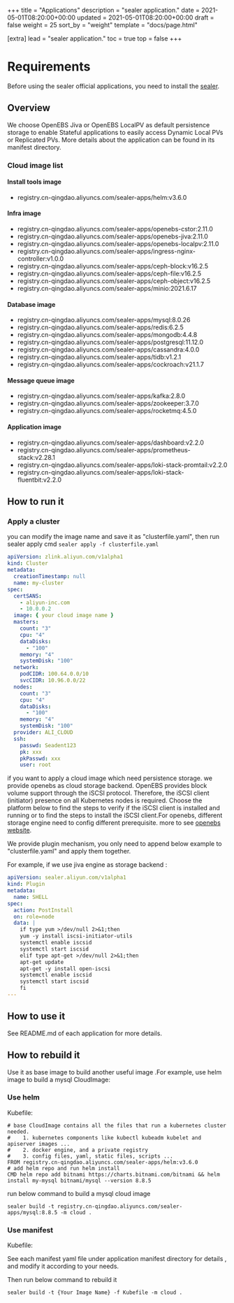 +++
title = "Applications"
description = "sealer application."
date = 2021-05-01T08:20:00+00:00
updated = 2021-05-01T08:20:00+00:00
draft = false
weight = 25
sort_by = "weight"
template = "docs/page.html"

[extra]
lead = "sealer application."
toc = true
top = false
+++

# Requirements

Before using the sealer official applications, you need to install the [sealer](https://github.com/alibaba/sealer).

## Overview

We choose OpenEBS Jiva or OpenEBS LocalPV as default persistence storage to enable Stateful applications to easily access Dynamic Local PVs
or Replicated PVs. More details about the application can be found in its manifest directory.

### Cloud image list

#### Install tools image

* registry.cn-qingdao.aliyuncs.com/sealer-apps/helm:v3.6.0

#### Infra image

* registry.cn-qingdao.aliyuncs.com/sealer-apps/openebs-cstor:2.11.0
* registry.cn-qingdao.aliyuncs.com/sealer-apps/openebs-jiva:2.11.0
* registry.cn-qingdao.aliyuncs.com/sealer-apps/openebs-localpv:2.11.0
* registry.cn-qingdao.aliyuncs.com/sealer-apps/ingress-nginx-controller:v1.0.0
* registry.cn-qingdao.aliyuncs.com/sealer-apps/ceph-block:v16.2.5
* registry.cn-qingdao.aliyuncs.com/sealer-apps/ceph-file:v16.2.5
* registry.cn-qingdao.aliyuncs.com/sealer-apps/ceph-object:v16.2.5
* registry.cn-qingdao.aliyuncs.com/sealer-apps/minio:2021.6.17

#### Database image

* registry.cn-qingdao.aliyuncs.com/sealer-apps/mysql:8.0.26
* registry.cn-qingdao.aliyuncs.com/sealer-apps/redis:6.2.5
* registry.cn-qingdao.aliyuncs.com/sealer-apps/mongodb:4.4.8
* registry.cn-qingdao.aliyuncs.com/sealer-apps/postgresql:11.12.0
* registry.cn-qingdao.aliyuncs.com/sealer-apps/cassandra:4.0.0
* registry.cn-qingdao.aliyuncs.com/sealer-apps/tidb:v1.2.1
* registry.cn-qingdao.aliyuncs.com/sealer-apps/cockroach:v21.1.7

#### Message queue image

* registry.cn-qingdao.aliyuncs.com/sealer-apps/kafka:2.8.0
* registry.cn-qingdao.aliyuncs.com/sealer-apps/zookeeper:3.7.0
* registry.cn-qingdao.aliyuncs.com/sealer-apps/rocketmq:4.5.0

#### Application image

* registry.cn-qingdao.aliyuncs.com/sealer-apps/dashboard:v2.2.0
* registry.cn-qingdao.aliyuncs.com/sealer-apps/prometheus-stack:v2.28.1
* registry.cn-qingdao.aliyuncs.com/sealer-apps/loki-stack-promtail:v2.2.0
* registry.cn-qingdao.aliyuncs.com/sealer-apps/loki-stack-fluentbit:v2.2.0

## How to run it

### Apply a cluster

you can modify the image name and save it as "clusterfile.yaml", then run sealer apply
cmd  `sealer apply -f clusterfile.yaml`

```yaml
apiVersion: zlink.aliyun.com/v1alpha1
kind: Cluster
metadata:
  creationTimestamp: null
  name: my-cluster
spec:
  certSANS:
    - aliyun-inc.com
    - 10.0.0.2
  image: { your cloud image name }
  masters:
    count: "3"
    cpu: "4"
    dataDisks:
      - "100"
    memory: "4"
    systemDisk: "100"
  network:
    podCIDR: 100.64.0.0/10
    svcCIDR: 10.96.0.0/22
  nodes:
    count: "3"
    cpu: "4"
    dataDisks:
      - "100"
    memory: "4"
    systemDisk: "100"
  provider: ALI_CLOUD
  ssh:
    passwd: Seadent123
    pk: xxx
    pkPasswd: xxx
    user: root
```

if you want to apply a cloud image which need persistence storage. we provide openebs as cloud storage backend. OpenEBS
provides block volume support through the iSCSI protocol. Therefore, the iSCSI client (initiator) presence on all
Kubernetes nodes is required. Choose the platform below to find the steps to verify if the iSCSI client is installed and
running or to find the steps to install the iSCSI client.For openebs, different storage engine need to config different
prerequisite. more to see [openebs website](https://docs.openebs.io/).

We provide plugin mechanism, you only need to append below example to "clusterfile.yaml" and apply them together.

For example, if we use jiva engine as storage backend :

```yaml
apiVersion: sealer.aliyun.com/v1alpha1
kind: Plugin
metadata:
  name: SHELL
spec:
  action: PostInstall
  on: role=node
  data: |
    if type yum >/dev/null 2>&1;then
    yum -y install iscsi-initiator-utils
    systemctl enable iscsid
    systemctl start iscsid
    elif type apt-get >/dev/null 2>&1;then
    apt-get update
    apt-get -y install open-iscsi
    systemctl enable iscsid
    systemctl start iscsid
    fi
---
```

## How to use it

See README.md of each application for more details.

## How to rebuild it

Use it as base image to build another useful image .For example, use helm image to build a mysql CloudImage:

### Use helm

Kubefile:

```shell
# base CloudImage contains all the files that run a kubernetes cluster needed.
#    1. kubernetes components like kubectl kubeadm kubelet and apiserver images ...
#    2. docker engine, and a private registry
#    3. config files, yaml, static files, scripts ...
FROM registry.cn-qingdao.aliyuncs.com/sealer-apps/helm:v3.6.0
# add helm repo and run helm install
CMD helm repo add bitnami https://charts.bitnami.com/bitnami && helm install my-mysql bitnami/mysql --version 8.8.5
```

run below command to build a mysql cloud image

```shell
sealer build -t registry.cn-qingdao.aliyuncs.com/sealer-apps/mysql:8.8.5 -m cloud .
```

### Use manifest

Kubefile:

See each manifest yaml file under application manifest directory for details , and modify it according to your needs.

Then run below command to rebuild it

```shell
sealer build -t {Your Image Name} -f Kubefile -m cloud .
```
